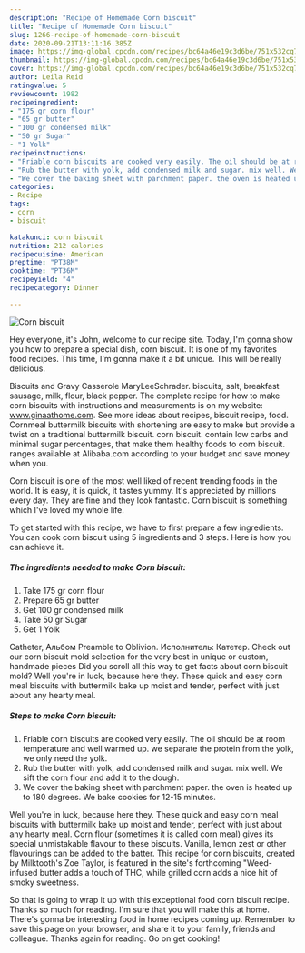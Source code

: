 ```yaml
---
description: "Recipe of Homemade Corn biscuit"
title: "Recipe of Homemade Corn biscuit"
slug: 1266-recipe-of-homemade-corn-biscuit
date: 2020-09-21T13:11:16.385Z
image: https://img-global.cpcdn.com/recipes/bc64a46e19c3d6be/751x532cq70/corn-biscuit-recipe-main-photo.jpg
thumbnail: https://img-global.cpcdn.com/recipes/bc64a46e19c3d6be/751x532cq70/corn-biscuit-recipe-main-photo.jpg
cover: https://img-global.cpcdn.com/recipes/bc64a46e19c3d6be/751x532cq70/corn-biscuit-recipe-main-photo.jpg
author: Leila Reid
ratingvalue: 5
reviewcount: 1982
recipeingredient:
- "175 gr corn flour"
- "65 gr butter"
- "100 gr condensed milk"
- "50 gr Sugar"
- "1 Yolk"
recipeinstructions:
- "Friable corn biscuits are cooked very easily. The oil should be at room temperature and well warmed up. we separate the protein from the yolk, we only need the yolk."
- "Rub the butter with yolk, add condensed milk and sugar. mix well. We sift the corn flour and add it to the dough."
- "We cover the baking sheet with parchment paper. the oven is heated up to 180 degrees. We bake cookies for 12-15 minutes."
categories:
- Recipe
tags:
- corn
- biscuit

katakunci: corn biscuit 
nutrition: 212 calories
recipecuisine: American
preptime: "PT38M"
cooktime: "PT36M"
recipeyield: "4"
recipecategory: Dinner

---
```



![Corn biscuit](https://img-global.cpcdn.com/recipes/bc64a46e19c3d6be/751x532cq70/corn-biscuit-recipe-main-photo.jpg)

Hey everyone, it's John, welcome to our recipe site. Today, I'm gonna show you how to prepare a special dish, corn biscuit. It is one of my favorites food recipes. This time, I'm gonna make it a bit unique. This will be really delicious.

Biscuits and Gravy Casserole MaryLeeSchrader. biscuits, salt, breakfast sausage, milk, flour, black pepper. The complete recipe for how to make corn biscuits with instructions and measurements is on my website: www.ginaathome.com. See more ideas about recipes, biscuit recipe, food. Cornmeal buttermilk biscuits with shortening are easy to make but provide a twist on a traditional buttermilk biscuit. corn biscuit. contain low carbs and minimal sugar percentages, that make them healthy foods to corn biscuit. ranges available at Alibaba.com according to your budget and save money when you.

Corn biscuit is one of the most well liked of recent trending foods in the world. It is easy, it is quick, it tastes yummy. It's appreciated by millions every day. They are fine and they look fantastic. Corn biscuit is something which I've loved my whole life.


To get started with this recipe, we have to first prepare a few ingredients. You can cook corn biscuit using 5 ingredients and 3 steps. Here is how you can achieve it.

<!--inarticleads1-->

##### The ingredients needed to make Corn biscuit:

1. Take 175 gr corn flour
1. Prepare 65 gr butter
1. Get 100 gr condensed milk
1. Take 50 gr Sugar
1. Get 1 Yolk


Catheter, Альбом Preamble to Oblivion. Исполнитель: Катетер. Check out our corn biscuit mold selection for the very best in unique or custom, handmade pieces Did you scroll all this way to get facts about corn biscuit mold? Well you&#39;re in luck, because here they. These quick and easy corn meal biscuits with buttermilk bake up moist and tender, perfect with just about any hearty meal. 

<!--inarticleads2-->

##### Steps to make Corn biscuit:

1. Friable corn biscuits are cooked very easily. The oil should be at room temperature and well warmed up. we separate the protein from the yolk, we only need the yolk.
1. Rub the butter with yolk, add condensed milk and sugar. mix well. We sift the corn flour and add it to the dough.
1. We cover the baking sheet with parchment paper. the oven is heated up to 180 degrees. We bake cookies for 12-15 minutes.


Well you&#39;re in luck, because here they. These quick and easy corn meal biscuits with buttermilk bake up moist and tender, perfect with just about any hearty meal. Corn flour (sometimes it is called corn meal) gives its special unmistakable flavour to these biscuits. Vanilla, lemon zest or other flavourings can be added to the batter. This recipe for corn biscuits, created by Milktooth&#39;s Zoe Taylor, is featured in the site&#39;s forthcoming &#34;Weed-infused butter adds a touch of THC, while grilled corn adds a nice hit of smoky sweetness. 

So that is going to wrap it up with this exceptional food corn biscuit recipe. Thanks so much for reading. I'm sure that you will make this at home. There's gonna be interesting food in home recipes coming up. Remember to save this page on your browser, and share it to your family, friends and colleague. Thanks again for reading. Go on get cooking!

